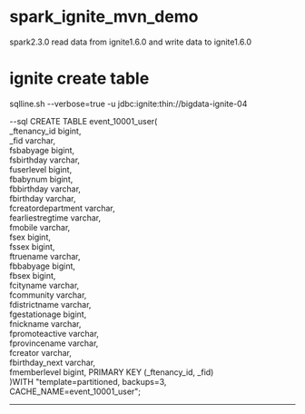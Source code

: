# spark_ignite_mvn_demo
spark2.3.0 read  data  from ignite1.6.0 and write data to ignite1.6.0
# ignite create table 
sqlline.sh --verbose=true -u jdbc:ignite:thin://bigdata-ignite-04

--sql 
CREATE TABLE event_10001_user(                                                                                             
    _ftenancy_id bigint,                                                                                                                      
    _fid varchar,                                                                                                                             
    fsbabyage bigint,                                                                                                                         
    fsbirthday varchar,                                                                                                                       
    fuserlevel bigint,                                                                                                                        
    fbabynum bigint,                                                                                                                          
    fbbirthday varchar,                                                                                                                       
    fbirthday varchar,                                                                                                                        
    fcreatordepartment varchar,                                                                                                               
    fearliestregtime varchar,                                                                                                                 
    fmobile varchar,                                                                                                                          
    fsex bigint,                                                                                                                              
    fssex bigint,                                                                                                                             
    ftruename varchar,                                                                                                                        
    fbbabyage bigint,                                                                                                                         
    fbsex bigint,                                                                                                                             
    fcityname varchar,                                                                                                                        
    fcommunity varchar,                                                                                                                       
    fdistrictname varchar,                                                                                                                    
    fgestationage bigint,                                                                                                                     
    fnickname varchar,                                                                                                                        
    fpromoteactive varchar,                                                                                                                   
    fprovincename varchar,                                                                                                                    
    fcreator varchar,                                                                                                                         
    fbirthday_next varchar,                                                                                                                   
    fmemberlevel bigint,
    PRIMARY KEY (_ftenancy_id, _fid)                                                                                                                        
 )WITH "template=partitioned, backups=3, CACHE_NAME=event_10001_user";

---

